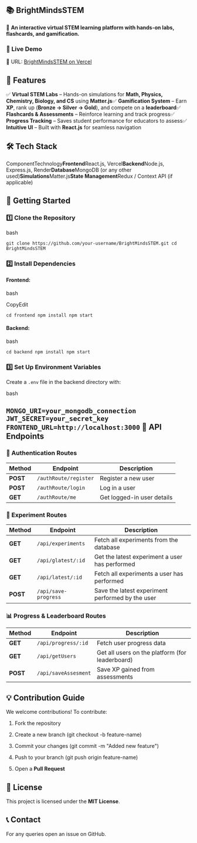 **📚 BrightMindsSTEM**
----------------------

🚀 **An interactive virtual STEM learning platform with hands-on labs, flashcards, and gamification.**

### **🔗 Live Demo**

🔹 URL: [BrightMindsSTEM on Vercel](https://stem-edu.vercel.app)

**📝 Features**
---------------

✅ **Virtual STEM Labs** – Hands-on simulations for **Math, Physics, Chemistry, Biology, and CS** using **Matter.js**✅ **Gamification System** – Earn **XP**, rank up (**Bronze → Silver → Gold**), and compete on a **leaderboard**✅ **Flashcards & Assessments** – Reinforce learning and track progress✅ **Progress Tracking** – Saves student performance for educators to assess✅ **Intuitive UI** – Built with **React.js** for seamless navigation

**🛠 Tech Stack**
-----------------

ComponentTechnology**Frontend**React.js, Vercel**Backend**Node.js, Express.js, Render**Database**MongoDB (or any other used)**Simulations**Matter.js**State Management**Redux / Context API (if applicable)

**🚀 Getting Started**
----------------------

### **1️⃣ Clone the Repository**

bash

`git clone https://github.com/your-username/BrightMindsSTEM.git
cd BrightMindsSTEM`

### **2️⃣ Install Dependencies**

#### **Frontend:**

bash

CopyEdit

`cd frontend
npm install
npm start`

#### **Backend:**

bash

`cd backend
npm install
npm start`

### **3️⃣ Set Up Environment Variables**

Create a `.env` file in the backend directory with:

bash


`MONGO_URI=your_mongodb_connection
JWT_SECRET=your_secret_key
FRONTEND_URL=http://localhost:3000`
**📌 API Endpoints**
--------------------

### **🔐 Authentication Routes**  
| Method | Endpoint | Description |
|--------|----------|-------------|
| **POST** | `/authRoute/register` | Register a new user |
| **POST** | `/authRoute/login` | Log in a user |
| **GET**  | `/authRoute/me` | Get logged-in user details |

### **🧪 Experiment Routes**  
| Method | Endpoint | Description |
|--------|----------|-------------|
| **GET**  | `/api/experiments` | Fetch all experiments from the database |
| **GET**  | `/api/glatest/:id` | Get the latest experiment a user has performed |
| **GET**  | `/api/latest/:id` | Fetch all experiments a user has performed |
| **POST** | `/api/save-progress` | Save the latest experiment performed by the user |

### **📊 Progress & Leaderboard Routes**  
| Method | Endpoint | Description |
|--------|----------|-------------|
| **GET**  | `/api/progress/:id` | Fetch user progress data |
| **GET**  | `/api/getUsers` | Get all users on the platform (for leaderboard) |
| **POST** | `/api/saveAssesment` | Save XP gained from assessments |

**💡 Contribution Guide**
-------------------------

We welcome contributions! To contribute:

1.  Fork the repository
    
2.  Create a new branch (git checkout -b feature-name)
    
3.  Commit your changes (git commit -m "Added new feature")
    
4.  Push to your branch (git push origin feature-name)
    
5.  Open a **Pull Request**
    

**📜 License**
--------------

This project is licensed under the **MIT License**.

**📞 Contact**
--------------

For any queries open an issue on GitHub.
